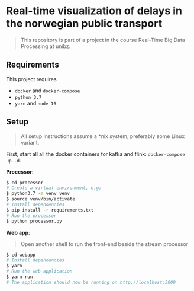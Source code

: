 # Real-time visualization of delays in the norwegian public transport

> This repository is part of a project in the course Real-Time Big Data Processing at unibz.

## Requirements

This project requires

- `docker` and `docker-compose`
- `python 3.7`
- `yarn` and `node 16`

## Setup

> All setup instructions assume a \*nix system, preferably some Linux variant.

First, start all all the docker containers for kafka and flink: `docker-compose up -d`.

**Processor**:

```bash
$ cd processor
# Create a virtual environment, e.g:
$ python3.7 -m venv venv
$ source venv/bin/activate
# Install dependencies
$ pip install -r requirements.txt
# Run the processor
$ python processor.py
```

**Web app**:

> Open another shell to run the front-end beside the stream processor

```bash
$ cd webapp
# Install dependencies
$ yarn
# Run the web application
$ yarn run
# The application should now be running on http://localhost:3000
```
